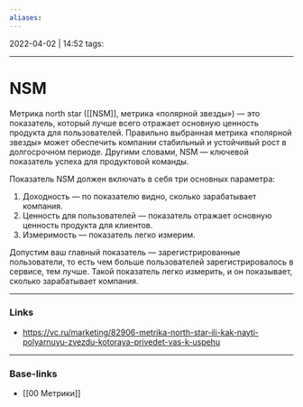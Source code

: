 ```yaml
---
aliases:
---
```

2022-04-02 | 14:52
tags: 
___

# NSM

Метрика north star ([[NSM]], метрика «полярной звезды») — это показатель, который лучше всего отражает основную ценность продукта для пользователей. Правильно выбранная метрика «полярной звезды» может обеспечить компании стабильный и устойчивый рост в долгосрочном периоде. Другими словами, NSM — ключевой показатель успеха для продуктовой команды.

Показатель NSM должен включать в себя три основных параметра:
1.  Доходность — по показателю видно, сколько зарабатывает компания.
2.  Ценность для пользователей — показатель отражает основную ценность продукта для клиентов.
3.  Измеримость — показатель легко измерим.

Допустим ваш главный показатель — зарегистрированные пользователи, то есть чем больше пользователей зарегистрировалось в сервисе, тем лучше. Такой показатель легко измерить, и он показывает, сколько зарабатывает компания.

___
### Links
- https://vc.ru/marketing/82906-metrika-north-star-ili-kak-nayti-polyarnuyu-zvezdu-kotoraya-privedet-vas-k-uspehu

___
### Base-links
- [[00 Метрики]]

